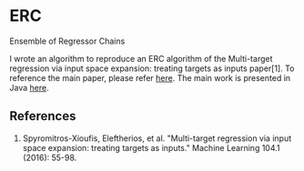 # ERC
Ensemble of Regressor Chains

I wrote an algorithm to reproduce an ERC algorithm of the Multi-target regression via input space expansion: treating targets as inputs paper[1]. To reference the main paper, please refer [here](https://link.springer.com/article/10.1007/s10994-016-5546-z). The main work is presented in Java [here](https://github.com/lefman/mulan-extended).


## References
<ol>
<li> Spyromitros-Xioufis, Eleftherios, et al. "Multi-target regression via input space expansion: treating targets as inputs." Machine Learning 104.1 (2016): 55-98. </li>
</ol>